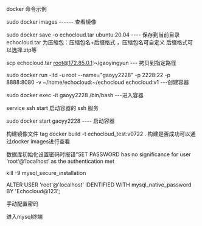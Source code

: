 
docker 命令示例

sudo docker images   ------  查看镜像

sudo docker save -o   echocloud.tar   ubuntu:20.04  ---- 保存到当前目录
echocloud.tar   为压缩包：压缩包名+后缀格式  ，压缩包名可自定义 后缀格式可以选择.zip等

scp echocloud.tar root@172.85.0.1:~/gaoyingyun    --- 拷贝到指定路径

sudo docker run -itd -u root --name="gaoyy2228" -p 2228:22  -p 8888:8080 -v ~/home/echocloud:~/echocloud echocloud:v1    ---创建容器

sudo docker exec -it gaoyy2228 /bin/bash  ---进入容器

service ssh start   启动容器的 ssh 服务

sudo docker start gaoyy2228  ---- 启动容器

构建镜像文件 tag
docker build -t echocloud_test:v0722 .
构建是否成功可以通过docker images进行查看



数据库初始化设置密码时报错“SET PASSWORD has no significance for user ‘root‘@‘localhost‘ as the authentication met

kill -9 mysql_secure_installation



ALTER USER 'root'@'localhost' IDENTIFIED WITH mysql_native_password BY 'Echocloud@123';


手动配置密码

进入mysql终端
